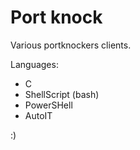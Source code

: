 # Port knock

Various portknockers clients.


Languages:
- C
- ShellScript (bash)
- PowerSHell
- AutoIT


:)
